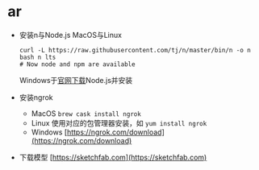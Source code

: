 # ar

- 安装n与Node.js
	MacOS与Linux
	``` 
	curl -L https://raw.githubusercontent.com/tj/n/master/bin/n -o n
	bash n lts
	# Now node and npm are available
	```
	Windows于[官网下载](https://nodejs.org/zh-cn/download/)Node.js并安装

- 安装ngrok
	- MacOS `brew cask install ngrok`
	- Linux 使用对应的包管理器安装，如 `yum install ngrok`
	- Windows [https://ngrok.com/download](https://ngrok.com/download)

- 下载模型 [https://sketchfab.com](https://sketchfab.com)
